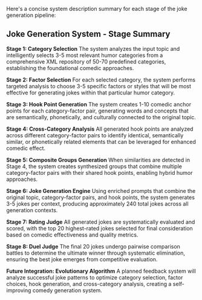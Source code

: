 Here's a concise system description summary for each stage of the joke generation pipeline:

## Joke Generation System - Stage Summary

**Stage 1: Category Selection**
The system analyzes the input topic and intelligently selects 3-5 most relevant humor categories from a comprehensive XML repository of 50-70 predefined categories, establishing the foundational comedic approaches.

**Stage 2: Factor Selection**
For each selected category, the system performs targeted analysis to choose 3-5 specific factors or styles that will be most effective for generating jokes within that particular humor category.

**Stage 3: Hook Point Generation**
The system creates 1-10 comedic anchor points for each category-factor pair, generating words and concepts that are semantically, phonetically, and culturally connected to the original topic.

**Stage 4: Cross-Category Analysis**
All generated hook points are analyzed across different category-factor pairs to identify identical, semantically similar, or phonetically related elements that can be leveraged for enhanced comedic effect.

**Stage 5: Composite Groups Generation**
When similarities are detected in Stage 4, the system creates synthesized groups that combine multiple category-factor pairs with their shared hook points, enabling hybrid humor approaches.

**Stage 6: Joke Generation Engine**
Using enriched prompts that combine the original topic, category-factor pairs, and hook points, the system generates 3-5 jokes per context, producing approximately 240 total jokes across all generation contexts.

**Stage 7: Rating Judge**
All generated jokes are systematically evaluated and scored, with the top 20 highest-rated jokes selected for final consideration based on comedic effectiveness and quality metrics.

**Stage 8: Duel Judge**
The final 20 jokes undergo pairwise comparison battles to determine the ultimate winner through systematic elimination, ensuring the best joke emerges from competitive evaluation.

**Future Integration: Evolutionary Algorithm**
A planned feedback system will analyze successful joke patterns to optimize category selection, factor choices, hook generation, and cross-category analysis, creating a self-improving comedy generation system.
